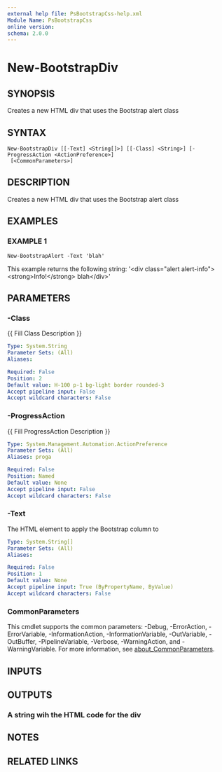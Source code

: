 ```yaml
---
external help file: PsBootstrapCss-help.xml
Module Name: PsBootstrapCss
online version:
schema: 2.0.0
---
```


# New-BootstrapDiv

## SYNOPSIS
Creates a new HTML div that uses the Bootstrap alert class

## SYNTAX

```
New-BootstrapDiv [[-Text] <String[]>] [[-Class] <String>] [-ProgressAction <ActionPreference>]
 [<CommonParameters>]
```

## DESCRIPTION
Creates a new HTML div that uses the Bootstrap alert class

## EXAMPLES

### EXAMPLE 1
```
New-BootstrapAlert -Text 'blah'
```

This example returns the following string:
'\<div class="alert alert-info"\>\<strong\>Info!\</strong\> blah\</div\>'

## PARAMETERS

### -Class
{{ Fill Class Description }}

```yaml
Type: System.String
Parameter Sets: (All)
Aliases:

Required: False
Position: 2
Default value: H-100 p-1 bg-light border rounded-3
Accept pipeline input: False
Accept wildcard characters: False
```

### -ProgressAction
{{ Fill ProgressAction Description }}

```yaml
Type: System.Management.Automation.ActionPreference
Parameter Sets: (All)
Aliases: proga

Required: False
Position: Named
Default value: None
Accept pipeline input: False
Accept wildcard characters: False
```

### -Text
The HTML element to apply the Bootstrap column to

```yaml
Type: System.String[]
Parameter Sets: (All)
Aliases:

Required: False
Position: 1
Default value: None
Accept pipeline input: True (ByPropertyName, ByValue)
Accept wildcard characters: False
```

### CommonParameters
This cmdlet supports the common parameters: -Debug, -ErrorAction, -ErrorVariable, -InformationAction, -InformationVariable, -OutVariable, -OutBuffer, -PipelineVariable, -Verbose, -WarningAction, and -WarningVariable. For more information, see [about_CommonParameters](http://go.microsoft.com/fwlink/?LinkID=113216).

## INPUTS

## OUTPUTS

### A string wih the HTML code for the div
## NOTES

## RELATED LINKS
